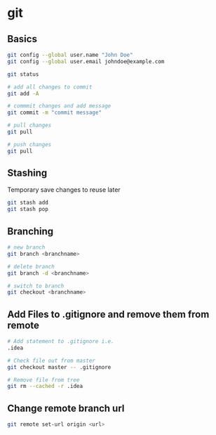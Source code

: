 # git



## Basics

````bash
git config --global user.name "John Doe"
git config --global user.email johndoe@example.com

git status

# add all changes to commit
git add -A

# commmit changes and add message
git commit -m "commit message"

# pull changes
git pull

# push changes
git pull
````



## Stashing

Temporary save changes to reuse later

````bash
git stash add 
git stash pop
````



## Branching

````bash
# new branch
git branch <branchname>

# delete branch
git branch -d <branchname>

# switch to branch
git checkout <branchname>
````



## Add Files to .gitignore and remove them from remote

````bash
# Add statement to .gitignore i.e.
.idea

# Check file out from master
git checkout master -- .gitignore

# Remove file from tree
git rm --cached -r .idea
````



## Change remote branch url

````bash
git remote set-url origin <url>
````